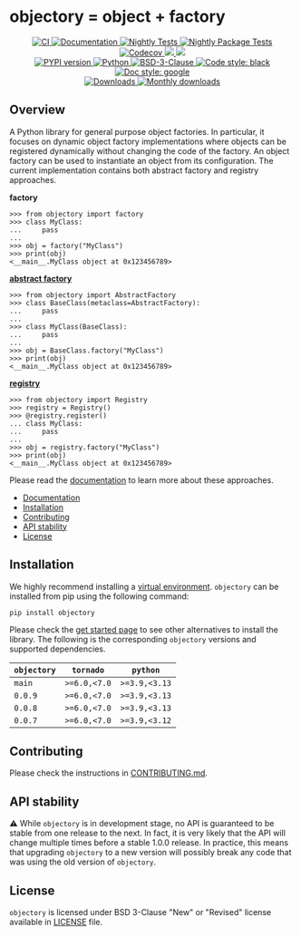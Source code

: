 # objectory = object + factory

<p align="center">
    <a href="https://github.com/durandtibo/objectory/actions">
        <img alt="CI" src="https://github.com/durandtibo/objectory/workflows/CI/badge.svg">
    </a>
    <a href="https://durandtibo.github.io/objectory/">
        <img alt="Documentation" src="https://github.com/durandtibo/objectory/workflows/Documentation/badge.svg">
    </a>
    <a href="https://github.com/durandtibo/objectory/actions">
        <img alt="Nightly Tests" src="https://github.com/durandtibo/objectory/workflows/Nightly%20Tests/badge.svg">
    </a>
    <a href="https://github.com/durandtibo/objectory/actions">
        <img alt="Nightly Package Tests" src="https://github.com/durandtibo/objectory/workflows/Nightly%20Package%20Tests/badge.svg">
    </a>
    <br/>
    <a href="https://codecov.io/gh/durandtibo/objectory">
        <img alt="Codecov" src="https://codecov.io/gh/durandtibo/objectory/branch/main/graph/badge.svg">
    </a>
    <a href="https://codeclimate.com/github/durandtibo/objectory/maintainability">
        <img src="https://api.codeclimate.com/v1/badges/1fad6e22f2d38335c26d/maintainability" />
    </a>
    <a href="https://codeclimate.com/github/durandtibo/objectory/test_coverage">
        <img src="https://api.codeclimate.com/v1/badges/1fad6e22f2d38335c26d/test_coverage" />
    </a>
    <br/>
    <a href="https://pypi.org/project/objectory/">
        <img alt="PYPI version" src="https://img.shields.io/pypi/v/objectory">
    </a>
    <a href="https://pypi.org/project/objectory/">
        <img alt="Python" src="https://img.shields.io/pypi/pyversions/objectory.svg">
    </a>
    <a href="https://opensource.org/licenses/BSD-3-Clause">
        <img alt="BSD-3-Clause" src="https://img.shields.io/pypi/l/objectory">
    </a>
    <a href="https://github.com/psf/black">
        <img  alt="Code style: black" src="https://img.shields.io/badge/code%20style-black-000000.svg">
    </a>
    <a href="https://google.github.io/styleguide/pyguide.html#s3.8-comments-and-docstrings">
        <img  alt="Doc style: google" src="https://img.shields.io/badge/%20style-google-3666d6.svg">
    </a>
    <br/>
    <a href="https://pepy.tech/project/objectory">
        <img  alt="Downloads" src="https://static.pepy.tech/badge/objectory">
    </a>
    <a href="https://pepy.tech/project/objectory">
        <img  alt="Monthly downloads" src="https://static.pepy.tech/badge/objectory/month">
    </a>
    <br/>
</p>

## Overview

A Python library for general purpose object factories.
In particular, it focuses on dynamic object factory implementations where objects can be registered
dynamically without changing the code of the factory.
An object factory can be used to instantiate an object from its configuration.
The current implementation contains both abstract factory and registry approaches.

**factory**

```pycon
>>> from objectory import factory
>>> class MyClass:
...     pass
...
>>> obj = factory("MyClass")
>>> print(obj)
<__main__.MyClass object at 0x123456789>
```

**[abstract factory](https://durandtibo.github.io/objectory/abstract_factory/)**

```pycon
>>> from objectory import AbstractFactory
>>> class BaseClass(metaclass=AbstractFactory):
...     pass
...
>>> class MyClass(BaseClass):
...     pass
...
>>> obj = BaseClass.factory("MyClass")
>>> print(obj)
<__main__.MyClass object at 0x123456789>
```


**[registry](https://durandtibo.github.io/objectory/registry/)**

```pycon
>>> from objectory import Registry
>>> registry = Registry()
>>> @registry.register()
... class MyClass:
...     pass
...
>>> obj = registry.factory("MyClass")
>>> print(obj)
<__main__.MyClass object at 0x123456789>
```

Please read the [documentation](https://durandtibo.github.io/objectory/) to learn more about these
approaches.

- [Documentation](https://durandtibo.github.io/objectory/)
- [Installation](#installation)
- [Contributing](#contributing)
- [API stability](#api-stability)
- [License](#license)

## Installation

We highly recommend installing
a [virtual environment](https://packaging.python.org/guides/installing-using-pip-and-virtual-environments/).
`objectory` can be installed from pip using the following command:

```shell
pip install objectory
```

Please check the [get started page](https://durandtibo.github.io/objectory/get_started) to see other
alternatives to install the library.
The following is the corresponding `objectory` versions and supported dependencies.

| `objectory` | `tornado`    | `python`      |
|-------------|--------------|---------------|
| `main`      | `>=6.0,<7.0` | `>=3.9,<3.13` |
| `0.0.9`     | `>=6.0,<7.0` | `>=3.9,<3.13` |
| `0.0.8`     | `>=6.0,<7.0` | `>=3.9,<3.13` |
| `0.0.7`     | `>=6.0,<7.0` | `>=3.9,<3.12` |

## Contributing

Please check the instructions in [CONTRIBUTING.md](.github/CONTRIBUTING.md).

## API stability

:warning: While `objectory` is in development stage, no API is guaranteed to be stable from one
release to the next.
In fact, it is very likely that the API will change multiple times before a stable 1.0.0 release.
In practice, this means that upgrading `objectory` to a new version will possibly break any code
that was using the old version of `objectory`.

## License

`objectory` is licensed under BSD 3-Clause "New" or "Revised" license available
in [LICENSE](LICENSE)
file.
